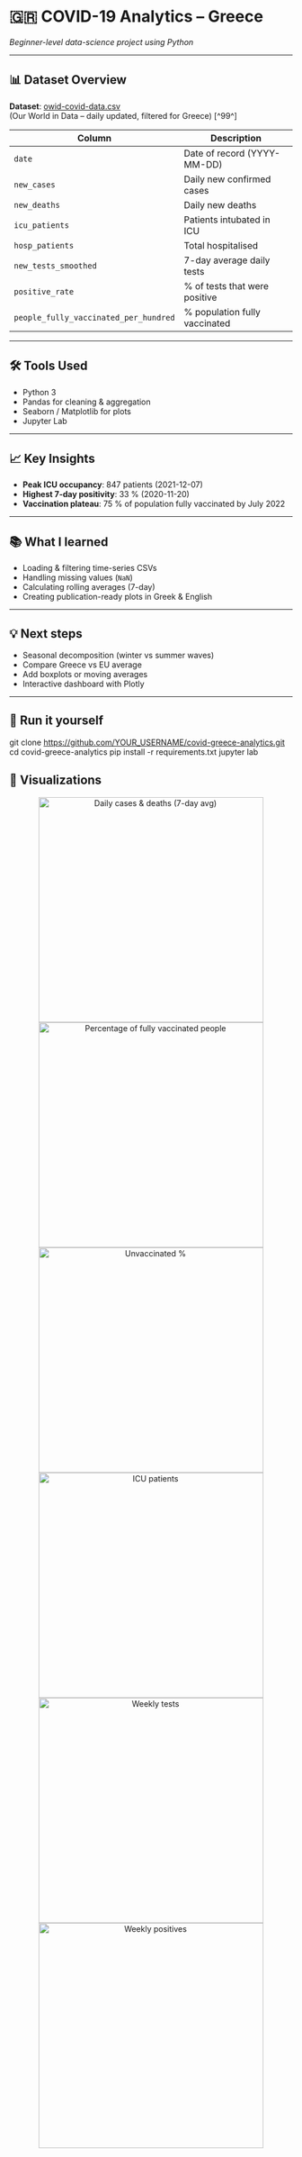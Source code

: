 # 🇬🇷 COVID-19 Analytics – Greece  
*Beginner-level data-science project using Python*

---

## 📊 Dataset Overview  
**Dataset**: [owid-covid-data.csv](https://covid.ourworldindata.org/data/owid-covid-data.csv)  
(Our World in Data – daily updated, filtered for Greece) [^99^]


| Column | Description |
|--------|-------------|
| `date` | Date of record (YYYY-MM-DD) |
| `new_cases` | Daily new confirmed cases |
| `new_deaths` | Daily new deaths |
| `icu_patients` | Patients intubated in ICU |
| `hosp_patients` | Total hospitalised |
| `new_tests_smoothed` | 7-day average daily tests |
| `positive_rate` | % of tests that were positive |
| `people_fully_vaccinated_per_hundred` | % population fully vaccinated |

---

## 🛠️ Tools Used  
- Python 3  
- Pandas for cleaning & aggregation  
- Seaborn / Matplotlib for plots  
- Jupyter Lab  

---

## 📈 Key Insights  
- **Peak ICU occupancy**: 847 patients (2021-12-07)  
- **Highest 7-day positivity**: 33 % (2020-11-20)  
- **Vaccination plateau**: 75 % of population fully vaccinated by July 2022  

---

## 📚 What I learned  
- Loading & filtering time-series CSVs  
- Handling missing values (`NaN`)  
- Calculating rolling averages (7-day)  
- Creating publication-ready plots in Greek & English  

---

## 💡 Next steps  
- Seasonal decomposition (winter vs summer waves)  
- Compare Greece vs EU average  
- Add boxplots or moving averages  
- Interactive dashboard with Plotly  

---

## 🚀 Run it yourself
git clone https://github.com/YOUR_USERNAME/covid-greece-analytics.git
cd covid-greece-analytics
pip install -r requirements.txt
jupyter lab

## 📸 Visualizations

<p align="center">
  <img src="plots/Daily%20cases%20&%20deaths%20(7-day%20avg).png" alt="Daily cases & deaths (7-day avg)" width="400"/>
  <img src="plots/Percentage%20of%20fully%20vaccinated%20people.png" alt="Percentage of fully vaccinated people" width="400"/>
  <br/>
  <img src="plots/Unvaccinated%20%.png" alt="Unvaccinated %" width="400"/>
  <img src="plots/ICU_patients.png" alt="ICU patients" width="400"/>
  <br/>
  <img src="plots/Veekly%20tests.png" alt="Weekly tests" width="400"/>
  <img src="plots/eekly_positives.png" alt="Weekly positives" width="400"/>
</p>



